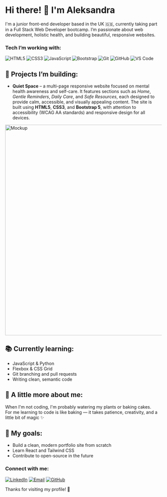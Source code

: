 # Hi there! 👋 I'm Aleksandra

I'm a junior front-end developer based in the UK 🇬🇧, currently taking part in a Full Stack Web Developer bootcamp. I’m passionate about web development, holistic health, and building beautiful, responsive websites.

### Tech I’m working with:

![HTML5](https://img.shields.io/badge/HTML5-E34F26?style=for-the-badge&logo=html5&logoColor=white)
![CSS3](https://img.shields.io/badge/CSS3-1572B6?style=for-the-badge&logo=css3&logoColor=white)
![JavaScript](https://img.shields.io/badge/JavaScript-323330?style=for-the-badge&logo=javascript&logoColor=F7DF1E)
![Bootstrap](https://img.shields.io/badge/Bootstrap-563D7C?style=for-the-badge&logo=bootstrap&logoColor=white)
![Git](https://img.shields.io/badge/Git-F05032?style=for-the-badge&logo=git&logoColor=white)
![GitHub](https://img.shields.io/badge/GitHub-100000?style=for-the-badge&logo=github&logoColor=white)
![VS Code](https://img.shields.io/badge/VS_Code-007ACC?style=for-the-badge&logo=visual-studio-code&logoColor=white)

## 🔨 Projects I’m building:
- **Quiet Space** – a multi-page responsive website focused on mental health awareness and self-care. It features sections such as *Home*, *Gentle Reminders*, *Daily Care*, and *Safe Resources*, each designed to provide calm, accessible, and visually appealing content. The site is built using **HTML5**, **CSS3**, and **Bootstrap 5**, with attention to accessibility (WCAG AA standards) and responsive design for all devices.
<img width="1649" height="678" alt="Mockup" src="https://github.com/user-attachments/assets/da53e33d-d455-40c0-b557-45b3fe81c183" />

## 📚 Currently learning:
- JavaScript & Python
- Flexbox & CSS Grid
- Git branching and pull requests
- Writing clean, semantic code

## 🌿 A little more about me:
When I'm not coding, I'm probably watering my plants or baking cakes.  
For me learning to code is like baking — it takes patience, creativity, and a little bit of magic ✨

## 🌱 My goals:
- Build a clean, modern portfolio site from scratch
- Learn React and Tailwind CSS
- Contribute to open-source in the future

### Connect with me:

[![LinkedIn](https://img.shields.io/badge/LinkedIn-0077B5?style=for-the-badge&logo=linkedin&logoColor=white)](https://www.linkedin.com/in/aleksandra-proc)
[![Email](https://img.shields.io/badge/Email-D14836?style=for-the-badge&logo=gmail&logoColor=white)](mailto:aleksandraproc@yahoo.co.uk)
[![GitHub](https://img.shields.io/badge/GitHub-100000?style=for-the-badge&logo=github&logoColor=white)](https://github.com/xAlex-an)


Thanks for visiting my profile! 💜

